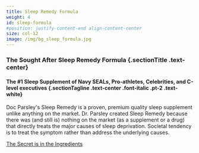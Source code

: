 ```yaml
---
title: Sleep Remedy Formula
weight: 4
id: sleep-formula
#position: justify-content-end align-content-center
size: col-12
image: /img/bg_sleep_formula.jpg
---
```


### The Sought After <span class="text-saffron">Sleep Remedy Formula</span> {.sectionTitle .text-center}
#### <span class="text-saffron">The #1 Sleep Supplement</span> of Navy SEALs, Pro-athletes, Celebrities, and C-level executives {.sectionTagline .text-center .font-italic .pt-2 .text-white}

<div class="row justify-content-end">
<div class="col col-12 col-md-6">
<div class="sectionTxtBx">
<p class="font20 mb-3 pb-1">Doc Parsley's Sleep Remedy is a proven, premium quality sleep supplement unlike anything on the market. Dr. Parsley created Sleep Remedy because there was (and still is) nothing on the market (as a supplement or a drug) that directly treats the major causes of sleep deprivation. Societal tendency is to treat the symptom rather than address the underlying causes.</p>
<a href="#quality-product" class="button btn-blank">The Secret is in the Ingredients</a>
</div>
</div>
</div>